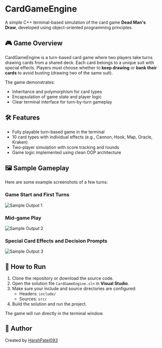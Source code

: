 # CardGameEngine

A simple C++ terminal-based simulation of the card game **Dead Man's Draw**, developed using object-oriented programming principles.

## 🎮 Game Overview

CardGameEngine is a turn-based card game where two players take turns drawing cards from a shared deck. Each card belongs to a unique suit with special effects. Players must choose whether to **keep drawing** or **bank their cards** to avoid busting (drawing two of the same suit).

The game demonstrates:
- Inheritance and polymorphism for card types
- Encapsulation of game state and player logic
- Clear terminal interface for turn-by-turn gameplay

## 🛠 Features

- Fully playable turn-based game in the terminal
- 10 card types with individual effects (e.g., Cannon, Hook, Map, Oracle, Kraken)
- Two-player simulation with score tracking and rounds
- Game logic implemented using clean OOP architecture

## 🖼️ Sample Gameplay

Here are some example screenshots of a few turns:

### Game Start and First Turns
![Sample Output 1](assets/Sample%20Output%201.png)

### Mid-game Play
![Sample Output 2](assets/Sample%20Output%202.png)

### Special Card Effects and Decision Prompts
![Sample Output 3](assets/Sample%20Output%203.png)

## 🧩 How to Run

1. Clone the repository or download the source code.
2. Open the solution file `CardGameEngine.sln` in **Visual Studio**.
3. Make sure your include and source directories are configured:
   - Headers: `include/`
   - Sources: `src/`
4. Build the solution and run the project.

The game will run directly in the terminal window.

## 👤 Author

Created by [HarshPatel093](https://github.com/HarshPatel093)

